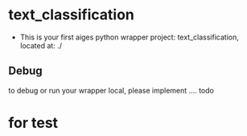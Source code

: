# text_classification

* This is your first aiges python wrapper project: text_classification, located at: ./

## Debug

to debug or run your wrapper local, please implement .... todo
# for test